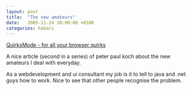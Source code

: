 ```yaml
---
layout: post
title:  "The new amateurs"
date:   2005-11-24 10:00:00 +0100
categories: habari
---
```

<a href="http3A2F2Fwww.quirksmode.org2F">QuirksMode - for all your browser quirks</a>

A nice article (second in a series) of peter paul koch about the new amateurs I deal with everyday.

As a webdevelopment and ui consultant my job is it to tell to java and .net guys how to work. Nice to see that other people recognise the problem.